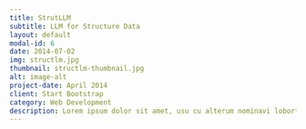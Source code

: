 ```yaml
---
title: StrutLLM
subtitle: LLM for Structure Data
layout: default
modal-id: 6
date: 2014-07-02
img: structlm.jpg
thumbnail: structlm-thumbnail.jpg
alt: image-alt
project-date: April 2014
client: Start Bootstrap
category: Web Development
description: Lorem ipsum dolor sit amet, usu cu alterum nominavi lobortis. At duo novum diceret. Tantas apeirian vix et, usu sanctus postulant inciderint ut, populo diceret necessitatibus in vim. Cu eum dicam feugiat noluisse.
---
```


